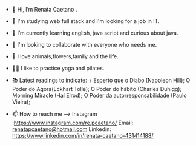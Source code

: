 - 👩 Hi, I’m Renata Caetano .
- 👀 I'm studying web full stack and I'm looking for a job in IT.
- 🌱 I’m currently learning english, java script and curious about java.
- 💞️ I'm looking to collaborate with everyone who needs me.
- 💖 I love animals,flowers,family and the life.
- 🤸‍♀️ I like to practice yoga and pilates.
- 📚 Latest readings to indicate:
      + Esperto que o Diabo (Napoleon Hill);
      O Poder do Agora(Eckhart Tolle);
      O Poder do hábito (Charles Duhigg);
      Morning Miracle (Hal Elrod);
      O Poder da autorresponsabilidade (Paulo Vieira);
      
- 📫 How to reach me -->
Instagram :https://www.instagram.com/re.pcaetano/
Email: renatapcaetano@hotmail.com
Linkedin: https://www.linkedin.com/in/renata-caetano-431414188/

<!---
RPCaetano/RPCaetano is a ✨ special ✨ repository because its `README.md` (this file) appears on your GitHub profile.
You can click the Preview link to take a look at your changes.
--->
